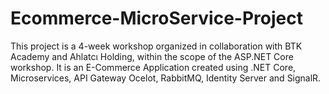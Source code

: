 # Ecommerce-MicroService-Project
This project is a 4-week workshop organized in collaboration with BTK Academy and Ahlatcı Holding, within the scope of the ASP.NET Core workshop. It is an E-Commerce Application created using .NET Core, Microservices, API Gateway Ocelot, RabbitMQ, Identity Server and SignalR.
